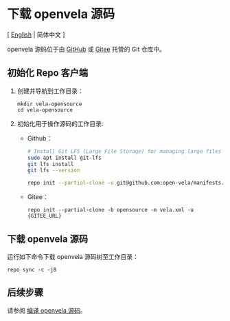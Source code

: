 # 下载 openvela 源码

\[ [English](Download_Vela_sources.md) | 简体中文 \]

openvela 源码位于由 [GitHub](https://github.com/open-Vela) 或 [Gitee](https://gitee.com/open-vela) 托管的 Git 仓库中。

## 初始化 Repo 客户端
  
1. 创建并导航到工作目录：

    ```
    mkdir vela-opensource
    cd vela-opensource
    ```

2. 初始化用于操作源码的工作目录:

    - Github：

        ``` bash
        # Install Git LFS (Large File Storage) for managing large files
        sudo apt install git-lfs
        git lfs install
        git lfs --version

        repo init --partial-clone -u git@github.com:open-vela/manifests.git -b dev -m openvela.xml --git-lfs
        ```

    - Gitee：

        ```
        repo init --partial-clone -b opensource -m vela.xml -u {GITEE_URL}
        ```

## 下载 openvela 源码

运行如下命令下载 openvela 源码树至工作目录：

```
repo sync -c -j8
```

## 后续步骤

请参阅 [编译 openvela 源码](./Build_Vela_from_sources_zh-cn.md)。
